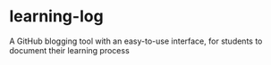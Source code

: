 # learning-log
A GitHub blogging tool with an easy-to-use interface, for students to document their learning process
